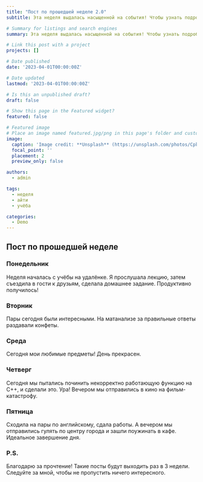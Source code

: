 ```yaml
---
title: "Пост по прошедшей неделе 2.0"
subtitle: Эта неделя выдалась насыщенной на события! Чтобы узнать подробнее, читайте дальше!

# Summary for listings and search engines
summary: Эта неделя выдалась насыщенной на события! Чтобы узнать подробнее, читайте дальше!

# Link this post with a project
projects: []

# Date published
date: '2023-04-01T00:00:00Z'

# Date updated
lastmod: '2023-04-01T00:00:00Z'

# Is this an unpublished draft?
draft: false

# Show this page in the Featured widget?
featured: false

# Featured image
# Place an image named featured.jpg/png in this page's folder and customize its options here.
image:
  caption: 'Image credit: **Unsplash** (https://unsplash.com/photos/CpkOjOcXdUY)'
  focal_point: ''
  placement: 2
  preview_only: false

authors:
  - admin

tags:
  - неделя
  - айти
  - учёба

categories:
  - Demo
---
```


## Пост по прошедшей неделе

### Понедельник

  Неделя началась с учёбы на удалёнке. Я прослушала лекцию, затем съездила в гости к друзьям, сделала домашнее задание. Продуктивно получилось!
  
  
### Вторник

  Пары сегодня были интересными. На матанализе за правильные ответы раздавали конфеты.
  
  
### Среда

  Сегодня мои любимые предметы! День прекрасен.
  
  
### Четверг

  Сегодня мы пытались починить некорректно работающую функцию на С++, и сделали это. Ура! Вечером мы отправились в кино на фильм-катастрофу.
  
  
### Пятница

  Сходила на пары по английскому, сдала работы. А вечером мы отправились гулять по центру города и зашли поужинать в кафе. Идеальное завершение дня.
  
### P.S.

  Благодарю за прочтение! Такие посты будут выходить раз в 3 недели. Следуйте за мной, чтобы не пропустить ничего интересного.

